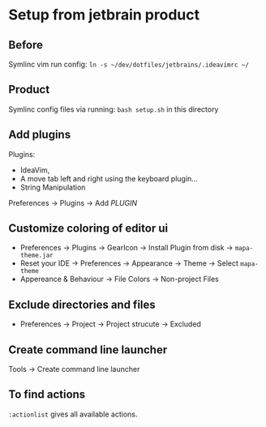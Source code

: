 # Setup from jetbrain product

## Before
Symlinc vim run config:
`ln -s ~/dev/dotfiles/jetbrains/.ideavimrc ~/`

## Product
Symlinc config files via running:
`bash setup.sh` in this directory

## Add plugins 
Plugins:
- IdeaVim, 
- A move tab left and right using the keyboard plugin...
- String Manipulation

Preferences -> Plugins -> Add *PLUGIN*

## Customize coloring of editor ui
* Preferences -> Plugins -> GearIcon -> Install Plugin from disk -> `mapa-theme.jar`
* Reset your IDE -> Preferences -> Appearance -> Theme -> Select `mapa-theme`
* Appereance & Behaviour -> File Colors -> Non-project Files

## Exclude directories and files
* Preferences -> Project -> Project strucute -> Excluded

## Create command line launcher
Tools -> Create command line launcher

## To find actions
`:actionlist` gives all available actions.
